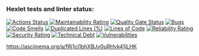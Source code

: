 ### Hexlet tests and linter status:
[![Actions Status](https://github.com/tizele/python-project-49/actions/workflows/hexlet-check.yml/badge.svg)](https://github.com/tizele/python-project-49/actions)
[![Maintainability Rating](https://sonarcloud.io/api/project_badges/measure?project=tizele_python-project-49&metric=sqale_rating)](https://sonarcloud.io/summary/new_code?id=tizele_python-project-49)
[![Quality Gate Status](https://sonarcloud.io/api/project_badges/measure?project=tizele_python-project-49&metric=alert_status)](https://sonarcloud.io/summary/new_code?id=tizele_python-project-49)
[![Bugs](https://sonarcloud.io/api/project_badges/measure?project=tizele_python-project-49&metric=bugs)](https://sonarcloud.io/summary/new_code?id=tizele_python-project-49)
[![Code Smells](https://sonarcloud.io/api/project_badges/measure?project=tizele_python-project-49&metric=code_smells)](https://sonarcloud.io/summary/new_code?id=tizele_python-project-49)
[![Duplicated Lines (%)](https://sonarcloud.io/api/project_badges/measure?project=tizele_python-project-49&metric=duplicated_lines_density)](https://sonarcloud.io/summary/new_code?id=tizele_python-project-49)
[![Lines of Code](https://sonarcloud.io/api/project_badges/measure?project=tizele_python-project-49&metric=ncloc)](https://sonarcloud.io/summary/new_code?id=tizele_python-project-49)
[![Reliability Rating](https://sonarcloud.io/api/project_badges/measure?project=tizele_python-project-49&metric=reliability_rating)](https://sonarcloud.io/summary/new_code?id=tizele_python-project-49)
[![Security Rating](https://sonarcloud.io/api/project_badges/measure?project=tizele_python-project-49&metric=security_rating)](https://sonarcloud.io/summary/new_code?id=tizele_python-project-49)
[![Technical Debt](https://sonarcloud.io/api/project_badges/measure?project=tizele_python-project-49&metric=sqale_index)](https://sonarcloud.io/summary/new_code?id=tizele_python-project-49)
[![Vulnerabilities](https://sonarcloud.io/api/project_badges/measure?project=tizele_python-project-49&metric=vulnerabilities)](https://sonarcloud.io/summary/new_code?id=tizele_python-project-49)


   https://asciinema.org/a/fRj1ci1bhXBJv0uRHvk41jLHK
